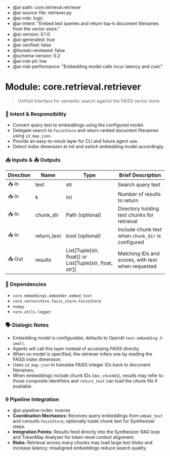 - @ai-path: core.retrieval.retriever
- @ai-source-file: retriever.py
- @ai-role: logic
- @ai-intent: "Embed text queries and return top-k document filenames from the vector store."
- @ai-version: 0.1.0
- @ai-generated: true
- @ai-verified: false
- @human-reviewed: false
- @schema-version: 0.2
- @ai-risk-pii: low
- @ai-risk-performance: "Embedding model calls incur latency and cost."

# Module: core.retrieval.retriever
> Unified interface for semantic search against the FAISS vector store.

### 🎯 Intent & Responsibility
- Convert query text to embeddings using the configured model.
 - Delegate search to `FaissStore` and return ranked document filenames using `id_map.json`.
- Provide an easy-to-mock layer for CLI and future agent use.
- Detect index dimension at init and switch embedding model accordingly.

### 📥 Inputs & 📤 Outputs
| Direction | Name | Type | Brief Description |
|-----------|------|------|-------------------|
| 📥 In | text | str | Search query text |
| 📥 In | k | int | Number of results to return |
| 📥 In | chunk_dir | Path (optional) | Directory holding text chunks for retrieval |
| 📥 In | return_text | bool (optional) | Include chunk text when `chunk_dir` is configured |
| 📤 Out | results | List[Tuple[str, float]] or List[Tuple[str, float, str]] | Matching IDs and scores, with text when requested |

### 🔗 Dependencies
- `core.embeddings.embedder.embed_text`
- `core.vectorstore.faiss_store.FaissStore`
- `numpy`
- `core.utils.logger`

### 🗣 Dialogic Notes
- Embedding model is configurable; defaults to OpenAI `text-embedding-3-small`.
- Agents will call this layer instead of accessing FAISS directly.
- When no model is specified, the retriever infers one by reading the FAISS index dimension.
- Uses `id_map.json` to translate FAISS integer IDs back to document filenames.
- When embeddings include chunk IDs (`doc_chunk01`), results may refer to those composite identifiers and `return_text` can load the chunk file if available.

### 9 Pipeline Integration
- @ai-pipeline-order: inverse
- **Coordination Mechanics:** Receives query embeddings from `embed_text` and consults `FaissStore`; optionally loads chunk text for Synthesizer steps.
- **Integration Points:** Results feed directly into the Synthesizer RAG loop and TokenMap Analyzer for token-level context alignment.
- **Risks:** Retrieval across many chunks may load large text blobs and increase latency; misaligned embeddings reduce search quality.
